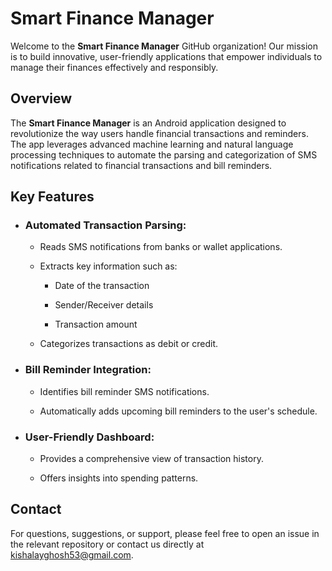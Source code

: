 # Smart Finance Manager
Welcome to the **Smart Finance Manager** GitHub organization! Our mission is to build innovative, user-friendly applications that empower individuals to manage their finances effectively and responsibly.

## Overview

The **Smart Finance Manager** is an Android application designed to revolutionize the way users handle financial transactions and reminders. The app leverages advanced machine learning and natural language processing techniques to automate the parsing and categorization of SMS notifications related to financial transactions and bill reminders.

## Key Features

- ### Automated Transaction Parsing:

  - Reads SMS notifications from banks or wallet applications.

  - Extracts key information such as:

    - Date of the transaction

    - Sender/Receiver details

    - Transaction amount

  - Categorizes transactions as debit or credit.

- ### Bill Reminder Integration:

  - Identifies bill reminder SMS notifications.

  - Automatically adds upcoming bill reminders to the user's schedule.

- ### User-Friendly Dashboard:

  - Provides a comprehensive view of transaction history.

  - Offers insights into spending patterns.
 
## Contact

For questions, suggestions, or support, please feel free to open an issue in the relevant repository or contact us directly at kishalayghosh53@gmail.com.
